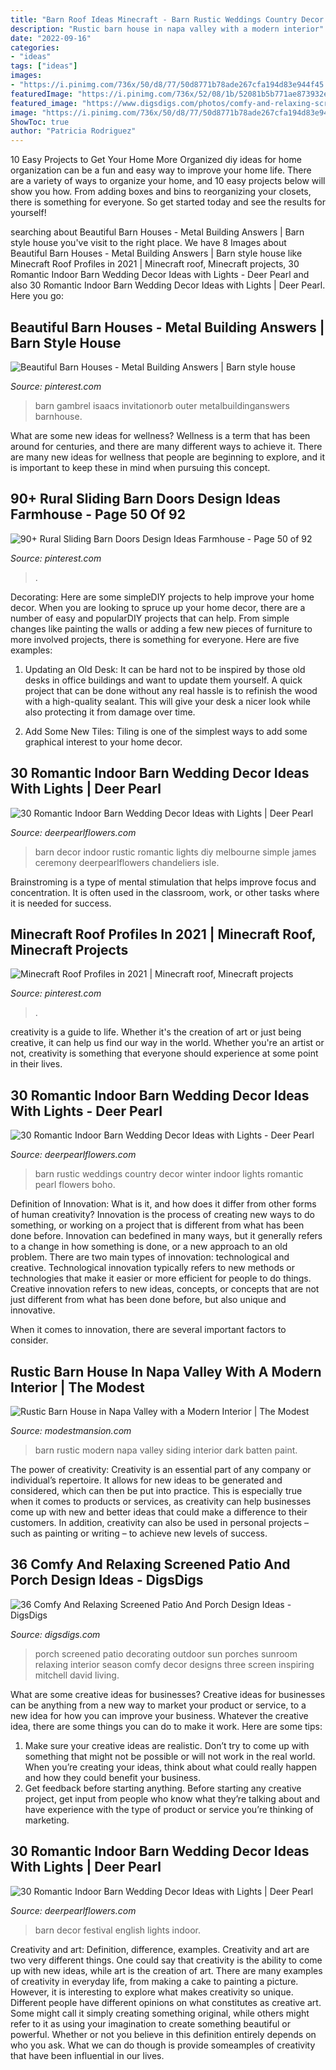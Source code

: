 ```yaml
---
title: "Barn Roof Ideas Minecraft - Barn Rustic Weddings Country Decor Winter Indoor Lights Romantic Pearl Flowers Boho"
description: "Rustic barn house in napa valley with a modern interior"
date: "2022-09-16"
categories:
- "ideas"
tags: ["ideas"]
images:
- "https://i.pinimg.com/736x/50/d8/77/50d8771b78ade267cfa194d83e944f45.jpg"
featuredImage: "https://i.pinimg.com/736x/52/08/1b/52081b5b771ae873932e12fa83578cfc.jpg"
featured_image: "https://www.digsdigs.com/photos/comfy-and-relaxing-screened-patio-design-ideas-30-554x737.jpg"
image: "https://i.pinimg.com/736x/50/d8/77/50d8771b78ade267cfa194d83e944f45.jpg"
ShowToc: true
author: "Patricia Rodriguez"
---
```



10 Easy Projects to Get Your Home More Organized
diy ideas for home organization can be a fun and easy way to improve your home life. There are a variety of ways to organize your home, and 10 easy projects below will show you how. From adding boxes and bins to reorganizing your closets, there is something for everyone. So get started today and see the results for yourself!

	

		
searching about Beautiful Barn Houses - Metal Building Answers | Barn style house you've visit to the right place. We have 8 Images about Beautiful Barn Houses - Metal Building Answers | Barn style house like Minecraft Roof Profiles in 2021 | Minecraft roof, Minecraft projects, 30 Romantic Indoor Barn Wedding Decor Ideas with Lights - Deer Pearl and also 30 Romantic Indoor Barn Wedding Decor Ideas with Lights | Deer Pearl. Here you go:
		
    
## Beautiful Barn Houses - Metal Building Answers | Barn Style House

<img loading=lazy src="https://i.pinimg.com/736x/b6/f2/5c/b6f25ca3db0a836d8d05c77cd0fa6e0e.jpg" onerror="this.onerror=null;this.src='https://tse2.mm.bing.net/th?id=OIP.AVXHu5rE8gR7W4hJtjTItQHaLG&amp;pid=15.1';" alt="Beautiful Barn Houses - Metal Building Answers | Barn style house">

_Source: pinterest.com_

>barn gambrel isaacs invitationorb outer metalbuildinganswers barnhouse. 

	

What are some new ideas for wellness?
Wellness is a term that has been around for centuries, and there are many different ways to achieve it. There are many new ideas for wellness that people are beginning to explore, and it is important to keep these in mind when pursuing this concept.

    
## 90+ Rural Sliding Barn Doors Design Ideas Farmhouse - Page 50 Of 92

<img loading=lazy src="https://i.pinimg.com/736x/50/d8/77/50d8771b78ade267cfa194d83e944f45.jpg" onerror="this.onerror=null;this.src='https://tse2.mm.bing.net/th?id=OIP.IbmbR9447jkltyhZaKNJZQHaK9&amp;pid=15.1';" alt="90+ Rural Sliding Barn Doors Design Ideas Farmhouse - Page 50 of 92">

_Source: pinterest.com_

>. 

	

Decorating: Here are some simpleDIY projects to help improve your home decor.
When you are looking to spruce up your home decor, there are a number of easy and popularDIY projects that can help. From simple changes like painting the walls or adding a few new pieces of furniture to more involved projects, there is something for everyone. Here are five examples:
1. Updating an Old Desk: It can be hard not to be inspired by those old desks in office buildings and want to update them yourself. A quick project that can be done without any real hassle is to refinish the wood with a high-quality sealant. This will give your desk a nicer look while also protecting it from damage over time.

2. Add Some New Tiles: Tiling is one of the simplest ways to add some graphical interest to your home decor.

    
## 30 Romantic Indoor Barn Wedding Decor Ideas With Lights | Deer Pearl

<img loading=lazy src="http://www.deerpearlflowers.com/wp-content/uploads/2015/08/rustic-diy-barn-wedding-james-decor-ideas.jpg" onerror="this.onerror=null;this.src='https://tse1.mm.bing.net/th?id=OIP.o5RJTqUUhsjvFw3K9xg6ggHaLH&amp;pid=15.1';" alt="30 Romantic Indoor Barn Wedding Decor Ideas with Lights | Deer Pearl">

_Source: deerpearlflowers.com_

>barn decor indoor rustic romantic lights diy melbourne simple james ceremony deerpearlflowers chandeliers isle. 

	

Brainstroming is a type of mental stimulation that helps improve focus and concentration. It is often used in the classroom, work, or other tasks where it is needed for success.

    
## Minecraft Roof Profiles In 2021 | Minecraft Roof, Minecraft Projects

<img loading=lazy src="https://i.pinimg.com/736x/52/08/1b/52081b5b771ae873932e12fa83578cfc.jpg" onerror="this.onerror=null;this.src='https://tse4.mm.bing.net/th?id=OIP.XWOTv85D897uClYl5UzvhAHaIO&amp;pid=15.1';" alt="Minecraft Roof Profiles in 2021 | Minecraft roof, Minecraft projects">

_Source: pinterest.com_

>. 

	

creativity is a guide to life. Whether it's the creation of art or just being creative, it can help us find our way in the world. Whether you're an artist or not, creativity is something that everyone should experience at some point in their lives.

    
## 30 Romantic Indoor Barn Wedding Decor Ideas With Lights - Deer Pearl

<img loading=lazy src="https://www.deerpearlflowers.com/wp-content/uploads/2015/08/country-rustic-barn-wedding-ideas-for-winter-weddings.jpg" onerror="this.onerror=null;this.src='https://tse4.mm.bing.net/th?id=OIP.2QTSMl1zsODSk5AELGZShQHaKC&amp;pid=15.1';" alt="30 Romantic Indoor Barn Wedding Decor Ideas with Lights - Deer Pearl">

_Source: deerpearlflowers.com_

>barn rustic weddings country decor winter indoor lights romantic pearl flowers boho. 

	

Definition of Innovation: What is it, and how does it differ from other forms of human creativity?
Innovation is the process of creating new ways to do something, or working on a project that is different from what has been done before. Innovation can bedefined in many ways, but it generally refers to a change in how something is done, or a new approach to an old problem. 
There are two main types of innovation: technological and creative. Technological innovation typically refers to new methods or technologies that make it easier or more efficient for people to do things. Creative innovation refers to new ideas, concepts, or concepts that are not just different from what has been done before, but also unique and innovative. 

When it comes to innovation, there are several important factors to consider.

    
## Rustic Barn House In Napa Valley With A Modern Interior | The Modest

<img loading=lazy src="https://modestmansion.com/wp-content/uploads/2016/12/CALLA1.jpg" onerror="this.onerror=null;this.src='https://tse2.mm.bing.net/th?id=OIP.8sL4hFlYMrr42LUGIEXRtgHaJ4&amp;pid=15.1';" alt="Rustic Barn House in Napa Valley with a Modern Interior | The Modest">

_Source: modestmansion.com_

>barn rustic modern napa valley siding interior dark batten paint. 

	

The power of creativity:
Creativity is an essential part of any company or individual’s repertoire. It allows for new ideas to be generated and considered, which can then be put into practice. This is especially true when it comes to products or services, as creativity can help businesses come up with new and better ideas that could make a difference to their customers. In addition, creativity can also be used in personal projects – such as painting or writing – to achieve new levels of success.

    
## 36 Comfy And Relaxing Screened Patio And Porch Design Ideas - DigsDigs

<img loading=lazy src="https://www.digsdigs.com/photos/comfy-and-relaxing-screened-patio-design-ideas-30-554x737.jpg" onerror="this.onerror=null;this.src='https://tse2.mm.bing.net/th?id=OIP.j6HBl8d2bTR50mg9fNBhnAHaJ2&amp;pid=15.1';" alt="36 Comfy And Relaxing Screened Patio And Porch Design Ideas - DigsDigs">

_Source: digsdigs.com_

>porch screened patio decorating outdoor sun porches sunroom relaxing interior season comfy decor designs three screen inspiring mitchell david living. 

	

What are some creative ideas for businesses?
Creative ideas for businesses can be anything from a new way to market your product or service, to a new idea for how you can improve your business. Whatever the creative idea, there are some things you can do to make it work. Here are some tips: 
1. Make sure your creative ideas are realistic. Don’t try to come up with something that might not be possible or will not work in the real world. When you’re creating your ideas, think about what could really happen and how they could benefit your business. 
2. Get feedback before starting anything. Before starting any creative project, get input from people who know what they’re talking about and have experience with the type of product or service you’re thinking of marketing.

    
## 30 Romantic Indoor Barn Wedding Decor Ideas With Lights | Deer Pearl

<img loading=lazy src="http://www.deerpearlflowers.com/wp-content/uploads/2015/08/English-Festival-Barn-Wedding-Decor.jpg" onerror="this.onerror=null;this.src='https://tse4.mm.bing.net/th?id=OIP.7EKT8vOPjt6bzVAUF_sBhwHaLH&amp;pid=15.1';" alt="30 Romantic Indoor Barn Wedding Decor Ideas with Lights | Deer Pearl">

_Source: deerpearlflowers.com_

>barn decor festival english lights indoor. 

	

Creativity and art: Definition, difference, examples.
Creativity and art are two very different things. One could say that creativity is the ability to come up with new ideas, while art is the creation of art. There are many examples of creativity in everyday life, from making a cake to painting a picture. However, it is interesting to explore what makes creativity so unique.
Different people have different opinions on what constitutes as creative art. Some might call it simply creating something original, while others might refer to it as using your imagination to create something beautiful or powerful. Whether or not you believe in this definition entirely depends on who you ask. What we can do though is provide someamples of creativity that have been influential in our lives.

